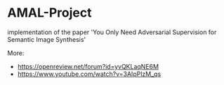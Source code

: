 # AMAL-Project
implementation of the paper 'You Only Need Adversarial Supervision for Semantic Image Synthesis'


More: 
- https://openreview.net/forum?id=yvQKLaqNE6M
- https://www.youtube.com/watch?v=3AIpPlzM_qs